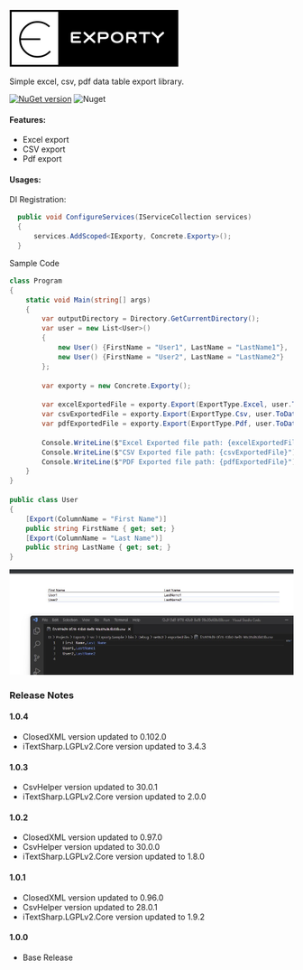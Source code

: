 ![alt tag](/img/exporty.png)  

Simple excel, csv, pdf data table export library.

[![NuGet version](https://badge.fury.io/nu/Exporty.svg)](https://badge.fury.io/nu/Exporty)  ![Nuget](https://img.shields.io/nuget/dt/Exporty)

#### Features:
- Excel export
- CSV export
- Pdf export

#### Usages:

DI Registration:

```cs
  public void ConfigureServices(IServiceCollection services)
  {
      services.AddScoped<IExporty, Concrete.Exporty>();
  }
```

Sample Code

```cs
class Program
{
    static void Main(string[] args)
    {
        var outputDirectory = Directory.GetCurrentDirectory();
        var user = new List<User>()
        {
            new User() {FirstName = "User1", LastName = "LastName1"},
            new User() {FirstName = "User2", LastName = "LastName2"}
        };

        var exporty = new Concrete.Exporty();

        var excelExportedFile = exporty.Export(ExportType.Excel, user.ToDataTable(), $"{outputDirectory}\\exportedFiles");
        var csvExportedFile = exporty.Export(ExportType.Csv, user.ToDataTable(), $"{outputDirectory}\\exportedFiles");
        var pdfExportedFile = exporty.Export(ExportType.Pdf, user.ToDataTable(), $"{outputDirectory}\\exportedFiles", $"Pdf_{Guid.NewGuid().ToString()}");

        Console.WriteLine($"Excel Exported file path: {excelExportedFile}");
        Console.WriteLine($"CSV Exported file path: {csvExportedFile}");
        Console.WriteLine($"PDF Exported file path: {pdfExportedFile}");
    }
}

public class User
{
    [Export(ColumnName = "First Name")]
    public string FirstName { get; set; }
    [Export(ColumnName = "Last Name")]
    public string LastName { get; set; }
}
```

![alt tag](/img/sample.jpg)  

### Release Notes

#### 1.0.4
* ClosedXML version updated to 0.102.0
* iTextSharp.LGPLv2.Core version updated to 3.4.3

#### 1.0.3
* CsvHelper version updated to 30.0.1
* iTextSharp.LGPLv2.Core version updated to 2.0.0

#### 1.0.2
* ClosedXML version updated to 0.97.0
* CsvHelper version updated to 30.0.0
* iTextSharp.LGPLv2.Core version updated to 1.8.0

#### 1.0.1
* ClosedXML version updated to 0.96.0
* CsvHelper version updated to 28.0.1
* iTextSharp.LGPLv2.Core version updated to 1.9.2

#### 1.0.0
* Base Release
